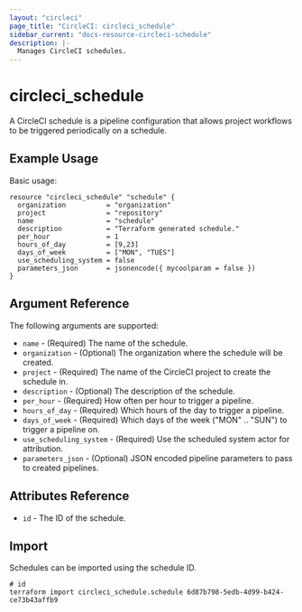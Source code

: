 ```yaml
---
layout: "circleci"
page_title: "CircleCI: circleci_schedule"
sidebar_current: "docs-resource-circleci-schedule"
description: |-
  Manages CircleCI schedules.
---
```


# circleci_schedule

A CircleCI schedule is a pipeline configuration that allows project workflows to be triggered periodically on a schedule.

## Example Usage

Basic usage:

```hcl
resource "circleci_schedule" "schedule" {
  organization          = "organization"
  project               = "repository"
  name                  = "schedule"
  description           = "Terraform generated schedule."
  per_hour              = 1
  hours_of_day          = [9,23]
  days_of_week          = ["MON", "TUES"]
  use_scheduling_system = false
  parameters_json       = jsonencode({ mycoolparam = false })
}
```

## Argument Reference

The following arguments are supported:

* `name` - (Required) The name of the schedule.
* `organization` - (Optional) The organization where the schedule will be created.
* `project` - (Required) The name of the CircleCI project to create the schedule in.
* `description` - (Optional) The description of the schedule.
* `per_hour` - (Required) How often per hour to trigger a pipeline.
* `hours_of_day` - (Required) Which hours of the day to trigger a pipeline.
* `days_of_week` - (Required) Which days of the week (\"MON\" .. \"SUN\") to trigger a pipeline on.
* `use_scheduling_system` - (Required) Use the scheduled system actor for attribution.
* `parameters_json` - (Optional) JSON encoded pipeline parameters to pass to created pipelines.

## Attributes Reference

* `id` - The ID of the schedule.

## Import

Schedules can be imported using the schedule ID.

```shell
# id
terraform import circleci_schedule.schedule 6d87b798-5edb-4d99-b424-ce73b43affb9
```
